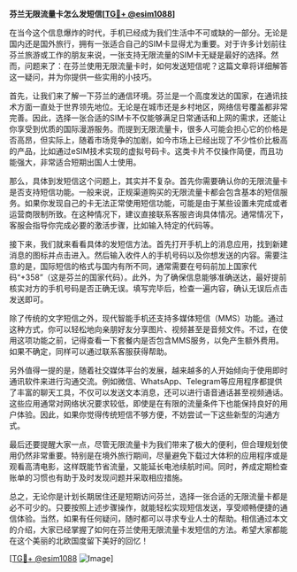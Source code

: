 **芬兰无限流量卡怎么发短信[[TG💪+ @esim1088](https://t.me/s/esim1088)]**

在当今这个信息爆炸的时代，手机已经成为我们生活中不可或缺的一部分。无论是国内还是国外旅行，拥有一张适合自己的SIM卡显得尤为重要。对于许多计划前往芬兰旅游或工作的朋友来说，一张支持无限流量的SIM卡无疑是最好的选择。然而，问题来了：在芬兰使用无限流量卡时，如何发送短信呢？这篇文章将详细解答这一疑问，并为你提供一些实用的小技巧。

首先，让我们来了解一下芬兰的通信环境。芬兰是一个高度发达的国家，在通讯技术方面一直处于世界领先地位。无论是在城市还是乡村地区，网络信号覆盖都非常完善。因此，选择一张合适的SIM卡不仅能够满足日常通话和上网的需求，还能让你享受到优质的国际漫游服务。而提到无限流量卡，很多人可能会担心它的价格是否高昂，但实际上，随着市场竞争的加剧，如今市场上已经出现了不少性价比极高的产品，比如通过eSIM技术实现的虚拟号码卡。这类卡片不仅操作简便，而且功能强大，非常适合短期出国人士使用。

那么，具体到发短信这个问题上，其实并不复杂。首先你需要确认你的无限流量卡是否支持短信功能。一般来说，正规渠道购买的无限流量卡都会包含基本的短信服务。如果你发现自己的卡无法正常使用短信功能，可能是由于某些设置未完成或者运营商限制所致。在这种情况下，建议直接联系客服咨询具体情况。通常情况下，客服会指导你完成必要的激活步骤，比如输入特定的代码等。

接下来，我们就来看看具体的发短信方法。首先打开手机上的消息应用，找到新建消息的图标并点击进入。然后输入收件人的手机号码以及你想发送的内容。需要注意的是，国际短信的格式与国内有所不同，通常需要在号码前加上国家代码“+358”（这是芬兰的国家代码）。此外，为了确保信息能够准确送达，最好提前核实对方的手机号码是否正确无误。填写完毕后，检查一遍内容，确认无误后点击发送即可。

除了传统的文字短信之外，现代智能手机还支持多媒体短信（MMS）功能。通过这种方式，你可以轻松地向亲朋好友分享图片、视频甚至是音频文件。不过，在使用这项功能之前，记得查看一下套餐内是否包含MMS服务，以免产生额外费用。如果不确定，同样可以通过联系客服获得帮助。

另外值得一提的是，随着社交媒体平台的发展，越来越多的人开始倾向于使用即时通讯软件来进行沟通交流。例如微信、WhatsApp、Telegram等应用程序都提供了丰富的聊天工具，不仅可以发送文本消息，还可以进行语音通话甚至视频通话。这些应用通常对网络状况要求较低，即使是在有限的流量条件下也能保持良好的用户体验。因此，如果你觉得传统短信不够方便，不妨尝试一下这些新型的沟通方式。

最后还要提醒大家一点，尽管无限流量卡为我们带来了极大的便利，但合理规划使用仍然非常重要。特别是在境外旅行期间，尽量避免下载过大体积的应用程序或是观看高清电影，这样既能节省流量，又能延长电池续航时间。同时，养成定期检查账单的习惯也有助于及时发现问题并采取相应措施。

总之，无论你是计划长期居住还是短期访问芬兰，选择一张合适的无限流量卡都是必不可少的。只要按照上述步骤操作，就能轻松实现短信发送，享受顺畅便捷的通信体验。当然，如果有任何疑问，随时都可以寻求专业人士的帮助。相信通过本文的介绍，大家已经掌握了如何在芬兰使用无限流量卡发短信的方法。希望大家都能在这个美丽的北欧国度留下美好的回忆！

[[TG💪+ @esim1088](https://t.me/s/esim1088) ![Image](https://i.postimg.cc/4NQfJmqS/Snipaste-2025-05-13-00-14-12.png)]
